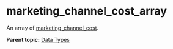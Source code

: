# marketing\_channel\_cost\_array

An array of [marketing\_channel\_cost](r_marketing_channel_cost.md#).

**Parent topic:** [Data Types](../data_types/c_datatypes.md)

